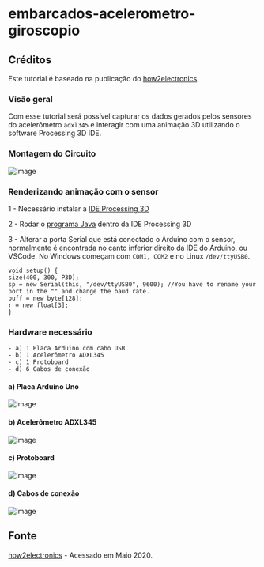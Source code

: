 # embarcados-acelerometro-giroscopio

## Créditos

Este tutorial é baseado na publicação do [how2electronics](https://how2electronics.com/interface-adxl345-accelerometer-with-arduino/)

### Visão geral

Com esse tutorial será possível capturar os dados gerados pelos sensores do acelerômetro `adxl345` e interagir com uma animação 3D utilizando o software Processing 3D IDE.

### Montagem do Circuito

![image](https://user-images.githubusercontent.com/22710963/80112333-5f8dd100-8557-11ea-8b88-a754d16ab305.png)

### Renderizando animação com o sensor

1 - Necessário instalar a [IDE Processing 3D](https://processing.org/download/)  

2 - Rodar o [programa Java](https://github.com/sganzerla/embarcados-giroscopio/blob/master/processing-3d/render-acelerometro.pde) dentro da IDE Processing 3D

3 - Alterar a porta Serial que está conectado o Arduino com o sensor, normalmente é encontrada no canto inferior direito da IDE do Arduino, ou VSCode. No Windows começam com `COM1, COM2` e no Linux `/dev/ttyUSB0`.

```
void setup() {
size(400, 300, P3D);
sp = new Serial(this, "/dev/ttyUSB0", 9600); //You have to rename your port in the "" and change the baud rate.
buff = new byte[128];
r = new float[3];
}
```

### Hardware necessário

```
- a) 1 Placa Arduino com cabo USB
- b) 1 Acelerômetro ADXL345
- c) 1 Protoboard
- d) 6 Cabos de conexão
```

#### a) Placa Arduino Uno

![image](https://user-images.githubusercontent.com/22710963/77551422-16cbf500-6e91-11ea-850d-7e3989c9f1f2.png)

#### b) Acelerômetro ADXL345

![image](https://user-images.githubusercontent.com/22710963/80141668-49483b00-8580-11ea-952f-ba84bd779e46.png)

#### c) Protoboard

![image](https://user-images.githubusercontent.com/22710963/77499362-a8574a80-6e30-11ea-9744-a15c3206fd50.png)

#### d) Cabos de conexão

![image](https://user-images.githubusercontent.com/22710963/77499606-5662f480-6e31-11ea-96fd-9e268dceb50f.png)

## Fonte

[how2electronics](https://how2electronics.com/interface-adxl345-accelerometer-with-arduino/) - Acessado em Maio 2020.
